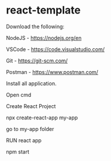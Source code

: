 # react-template
Download the following:

NodeJS - https://nodejs.org/en

VSCode - https://code.visualstudio.com/

Git - https://git-scm.com/

Postman - https://www.postman.com/

Install all application.

Open cmd

Create React Project

npx create-react-app my-app

go to my-app folder

RUN react app

  npm start